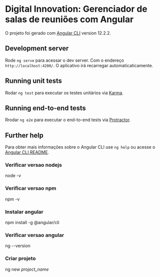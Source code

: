 # Digital Innovation: Gerenciador de salas de reuniões com Angular

O projeto foi gerado com [Angular CLI](https://github.com/angular/angular-cli) version 12.2.2.

## Development server

Rode `ng serve` para acessar o dev server. Com o endereço `http://localhost:4200/`. O aplicativo irá recarregar automaticaticamente.

## Running unit tests

Rodar `ng test` para executar os testes unitários via [Karma](https://karma-runner.github.io/).

## Running end-to-end tests

Rrodar `ng e2e` para executar o end-to-end tests via [Protractor](http://www.protractortest.org/).

## Further help

Para obter mais informações sobre o Angular CLI use `ng help` ou acesse o [Angular CLI README](https://github.com/angular/angular-cli/blob/master/README.md).

### Verificar versao nodejs

node -v

### Verificar versao npm

npm -v

### Instalar angular

npm install -g @angular/cli

### Verificar versao angular

ng --version

### Criar projeto

ng new *project_name*